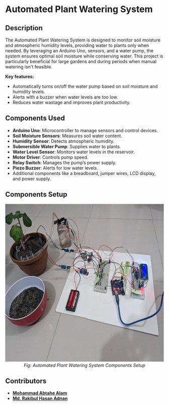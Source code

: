 <h1>Automated Plant Watering System</h1>
<h2>Description</h2>
<p>
  The Automated Plant Watering System is designed to monitor soil moisture and atmospheric humidity levels, providing water to plants only when needed. By leveraging an Arduino Uno, sensors, and a water pump, the system ensures optimal soil moisture while conserving water. This project is particularly beneficial for large gardens and during periods when manual watering isn't feasible.

<strong>Key features:</strong>
<ul>
  <li>Automatically turns on/off the water pump based on soil moisture and humidity levels.</li>
  <li>Alerts with a buzzer when water levels are too low.</li>
  <li>Reduces water wastage and improves plant productivity.</li>
</ul>
</p>

<h2>Components Used</h2>
<ul>
  <li><strong>Arduino Uno</strong>: Microcontroller to manage sensors and control devices.</li>
  <li><strong>Soil Moisture Sensors</strong>: Measures soil water content.</li>
  <li><strong>Humidity Sensor</strong>: Detects atmospheric humidity.</li>
  <li><strong>Submersible Water Pump</strong>: Supplies water to plants.</li>
  <li><strong>Water Level Sensor</strong>: Monitors water levels in the reservoir.</li>
  <li><strong>Motor Driver</strong>: Controls pump speed.</li>
  <li><strong>Relay Switch</strong>: Manages the pump’s power supply.</li>
  <li><strong>Piezo Buzzer</strong>: Alerts for low water levels.</li>
  <li>Additional components like a breadboard, jumper wires, LCD display, and power supply.</li>
</ul>

<h2>Components Setup</h2>
<div style="text-align: center;">
  <img src="Images/PXL_20230607_220539608.jpg" alt="Automated Plant Watering System Components Setup" width="700" height="500">
  <br>
  <em>Fig: Automated Plant Watering System Components Setup</em>
</div>

<h2>Contributors</h2>
<ul>
  <li><a href="https://github.com/Abtahe103" target="_blank"><strong>Mohammad Abtahe Alam</strong></a></li>
  <li><a href="https://github.com/RakibHasan106" target="_blank"><strong>Md. Rakibul Hasan Adnan</strong></a></li>
</ul>


